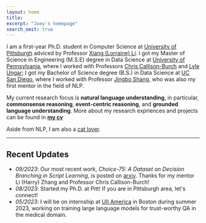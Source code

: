 ```yaml
---
layout: home
title: 
excerpt: "Joey's homepage"
search_omit: true
---
```

I am a first-year Ph.D. student in Computer Science at [University of Pittsburgh](https://www.cs.pitt.edu/) adviced by Professor [Xiang (Lorraine) Li](https://www.cs.pitt.edu/people/full-time-faculty/lorraine-xiang-li). I got my Master of Science in Engineering (M.S.E) degree in Data Science at [University of Pennsylvania](https://dats.seas.upenn.edu), where I worked with Professors [Chris Callison-Burch](https://www.cis.upenn.edu/~ccb/) and [Lyle Ungar](https://www.cis.upenn.edu/~ungar/); I got my Bachelor of Science degree (B.S.) in Data Science at [UC San Diego](https://datascience.ucsd.edu/), where I worked with Professor [Jingbo Shang](https://shangjingbo1226.github.io/), who was also my first mentor in the field of NLP.

My current research focus is **natural language understanding**, in particular, **commonsense reasoning**, **event-centric reasoning**, and **grounded language understanding**. More about my research expriences and projects can be found in **[my cv](/doc/cv.pdf)**

Aside from NLP, I am also a [cat lover](https://www.instagram.com/coco.quinn555/).

-----

## Recent Updates
- *09/2023*: Our most recent work, *Choice-75: A Dataset on Decision Branching in Script Learning*, is posted on [arxiv](https://arxiv.org/abs/2309.11737v1). Thanks for my mentor Li (Harry) Zhang and Professor Chris Callison-Burch!
- *08/2023*: Started my Ph.D. at Pitt! If you are in Pittsburgh area, let's connect!
- *05/2023*: I will be on internship at [UII America](https://www.linkedin.com/company/uii-america-inc) in Boston during summer 2023, working on training large language models for trust-worthy QA in the medical domain.

<!-- ## Older Posts -->
